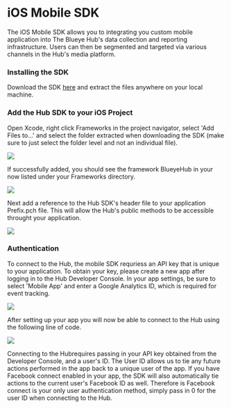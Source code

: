 # iOS Mobile SDK
The iOS Mobile SDK allows you to integrating you custom mobile application into The Blueye Hub's data collection and reporting infrastructure. Users can then be segmented and targeted via various channels in the Hub's media platform.

### Installing the SDK

Download the SDK <a href="https://hub.blueye.com/resources/BlueyeHub.framework.zip" target="_blank">here</a> and extract the files anywhere on your local machine.

### Add the Hub SDK to your iOS Project

Open Xcode, right click Frameworks in the project navigator, select 'Add Files to...' and select the folder extracted when downloading the SDK (make sure to just select the folder level and not an individual file).

<img src="http://hub.blueye.com/img/docs/add_framework.png" />

If successfully added, you should see the framework BlueyeHub in your now listed under your Frameworks directory.

<img src="http://hub.blueye.com/img/docs/frameworks.png" />

Next add a reference to the Hub SDK's header file to your application Prefix.pch file. This will allow the Hub's public methods to be accessible throught your application.

<img src="http://hub.blueye.com/img/docs/prefix_pch.png" />

### Authentication

To connect to the Hub, the mobile SDK requriess an API key that is unique to your application. To obtain your key, please create a new app after logging in to the Hub Developer Console. In your app settings, be sure to select 'Mobile App' and enter a Google Analytics ID, which is required for event tracking.

<img src="http://hub.blueye.com/img/docs/dev_console.png" />

After setting up your app you will now be able to connect to the Hub using the following line of code.

<img src="http://hub.blueye.com/img/docs/connect_hub.png" />

Connecting to the Hubrequires passing in your API key obtained from the Developer Console, and a user's ID. The User ID allows us to tie any future actions performed in the app back to a unique user of the app. If you have Facebook connect enabled in your app, the SDK will also automatically tie actions to the current user's Facebook ID as well. Therefore is Facebook connect is your only user authentication method, simply pass in 0 for the user ID when connecting to the Hub.
